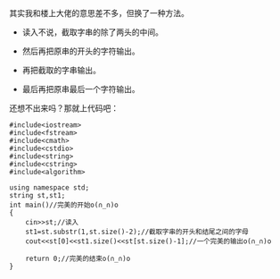 其实我和楼上大佬的意思差不多，但换了一种方法。

- 读入不说，截取字串的除了两头的中间。

- 然后再把原串的开头的字符输出。

- 再把截取的字串输出。

- 最后再把原串最后一个字符输出。

还想不出来吗？那就上代码吧：

```cpp分     
#include<iostream>
#include<fstream>
#include<cmath>
#include<cstdio>
#include<string>
#include<cstring>
#include<algorithm>

using namespace std;
string st,st1;
int main()//完美的开始o(∩_∩)o 
{
    cin>>st;//读入
    st1=st.substr(1,st.size()-2);//截取字串的开头和结尾之间的字母
    cout<<st[0]<<st1.size()<<st[st.size()-1];//一个完美的输出o(∩_∩)o 

    return 0;//完美的结束o(∩_∩)o 
}
```
